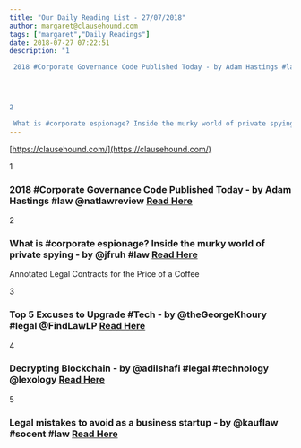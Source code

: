 ```yaml
---
title: "Our Daily Reading List - 27/07/2018"
author: margaret@clausehound.com
tags: ["margaret","Daily Readings"]
date: 2018-07-27 07:22:51
description: "1

 2018 #Corporate Governance Code Published Today - by Adam Hastings #law @natlawreview Read Here

 


2

 What is #corporate espionage? Inside the murky world of private spying - by @jfruh #law..."
---
```


[https://clausehound.com/](https://clausehound.com/)

1

###  2018 #Corporate Governance Code Published Today - by Adam Hastings #law @natlawreview [Read Here](https://www.natlawreview.com/article/2018-corporate-governance-code-published-today)

 

2

###  What is #corporate espionage? Inside the murky world of private spying - by @jfruh #law [Read Here](https://www.csoonline.com/article/3285726/security/what-is-corporate-espionage-inside-the-murky-world-of-private-spying.html)

Annotated Legal Contracts
for the Price of a Coffee

3

###  Top 5 Excuses to Upgrade #Tech - by @theGeorgeKhoury #legal @FindLawLP [Read Here](https://blogs.findlaw.com/technologist/2018/07/top-5-excuses-to-upgrade-tech.html)

 

4

###  Decrypting Blockchain - by @adilshafi #legal #technology @lexology [Read Here](https://www.lexology.com/library/detail.aspx?g=47f5f0b0-7736-4256-85f4-4e13ae54c28c)

 

5

###  Legal mistakes to avoid as a business startup - by @kauflaw #socent #law [Read Here](https://www.kauflaw.net/blog/2018/07/legal-mistakes-to-avoid-as-a-business-startup.shtml)

 
